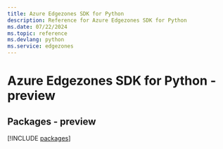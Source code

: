 ```yaml
---
title: Azure Edgezones SDK for Python
description: Reference for Azure Edgezones SDK for Python
ms.date: 07/22/2024
ms.topic: reference
ms.devlang: python
ms.service: edgezones
---
```

# Azure Edgezones SDK for Python - preview
## Packages - preview
[!INCLUDE [packages](edgezones-index.md)]